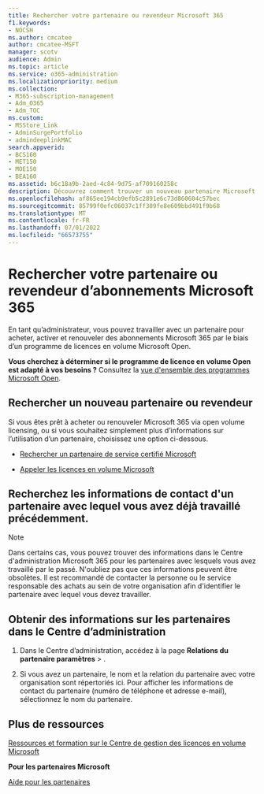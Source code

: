 ```yaml
---
title: Rechercher votre partenaire ou revendeur Microsoft 365
f1.keywords:
- NOCSH
ms.author: cmcatee
author: cmcatee-MSFT
manager: scotv
audience: Admin
ms.topic: article
ms.service: o365-administration
ms.localizationpriority: medium
ms.collection:
- M365-subscription-management
- Adm_O365
- Adm_TOC
ms.custom:
- MSStore_Link
- AdminSurgePortfolio
- admindeeplinkMAC
search.appverid:
- BCS160
- MET150
- MOE150
- BEA160
ms.assetid: b6c18a9b-2aed-4c84-9d75-af709160258c
description: Découvrez comment trouver un nouveau partenaire Microsoft 365 ou obtenir les informations de contact d’un partenaire avec lequel vous avez travaillé dans le passé.
ms.openlocfilehash: af865ee194cb9efb5c2891e6c73d860604c57bec
ms.sourcegitcommit: 85799f0efc06037c1ff309fe8e609bbd491f9b68
ms.translationtype: MT
ms.contentlocale: fr-FR
ms.lasthandoff: 07/01/2022
ms.locfileid: "66573755"
---
```

# <a name="find-your-microsoft-365-subscriptions-partner-or-reseller"></a>Rechercher votre partenaire ou revendeur d’abonnements Microsoft 365

En tant qu’administrateur, vous pouvez travailler avec un partenaire pour acheter, activer et renouveler des abonnements Microsoft 365 par le biais d’un programme de licences en volume Microsoft Open. 
  
 **Vous cherchez à déterminer si le programme de licence en volume Open est adapté à vos besoins ?** Consultez la [vue d'ensemble des programmes Microsoft Open](https://go.microsoft.com/fwlink/p/?LinkId=613298).
  
## <a name="find-a-new-partner-or-reseller"></a>Rechercher un nouveau partenaire ou revendeur

Si vous êtes prêt à acheter ou renouveler Microsoft 365 via open volume licensing, ou si vous souhaitez simplement plus d’informations sur l’utilisation d’un partenaire, choisissez une option ci-dessous. 
  
- [Rechercher un partenaire de service certifié Microsoft](https://go.microsoft.com/fwlink/p/?LinkId=613304)
    
- [Appeler les licences en volume Microsoft](https://go.microsoft.com/fwlink/p/?LinkId=613305)
    
## <a name="find-contact-information-for-a-partner-youve-worked-with-in-the-past"></a>Recherchez les informations de contact d'un partenaire avec lequel vous avez déjà travaillé précédemment.

> [!NOTE]
> Dans certains cas, vous pouvez trouver des informations dans le Centre d'administration Microsoft 365 pour les partenaires avec lesquels vous avez travaillé par le passé. N'oubliez pas que ces informations peuvent être obsolètes. Il est recommandé de contacter la personne ou le service responsable des achats au sein de votre organisation afin d'identifier le partenaire avec lequel vous devez travailler. 
  
## <a name="get-partner-info-in-the-admin-center"></a>Obtenir des informations sur les partenaires dans le Centre d’administration

1. Dans le Centre d’administration, accédez à la page **Relations du partenaire paramètres** > .<a href="https://go.microsoft.com/fwlink/p/?linkid=2074649" target="_blank"></a>
  
2. Si vous avez un partenaire, le nom et la relation du partenaire avec votre organisation sont répertoriés ici. Pour afficher les informations de contact du partenaire (numéro de téléphone et adresse e-mail), sélectionnez le nom du partenaire.
    
## <a name="more-resources"></a>Plus de ressources

[Ressources et formation sur le Centre de gestion des licences en volume Microsoft](https://go.microsoft.com/fwlink/?LinkId=613306)
  
 **Pour les partenaires Microsoft**
  
[Aide pour les partenaires](https://support.microsoft.com/office/ae811622-b838-4f62-b7e9-659627374963)
